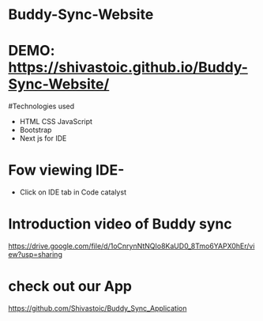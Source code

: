 # Buddy-Sync-Website

# DEMO: https://shivastoic.github.io/Buddy-Sync-Website/

#Technologies used
- HTML CSS JavaScript
- Bootstrap
- Next js for IDE


# Fow viewing IDE- 
- Click on IDE tab in Code catalyst

# Introduction video of Buddy sync 
https://drive.google.com/file/d/1oCnrynNtNQIo8KaUD0_8Tmo6YAPX0hEr/view?usp=sharing

# check out our App
https://github.com/Shivastoic/Buddy_Sync_Application
